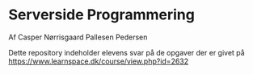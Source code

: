# Serverside Programmering
Af Casper Nørrisgaard Pallesen Pedersen

Dette repository indeholder elevens svar på de opgaver der er givet på https://www.learnspace.dk/course/view.php?id=2632
